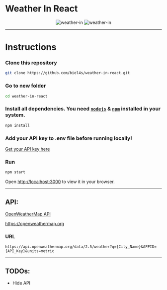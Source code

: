 # Weather In React

<p align="center">
  <img src="https://i.imgur.com/UCrtLua.gif" alt="weather-in" />
  <img src="https://i.imgur.com/GlMLm0S.png" alt="weather-in" />
</p>

---
# Instructions

### Clone this repository

```bash 
git clone https://github.com/biel4s/weather-in-react.git
```

### Go to new folder

```bash 
cd weather-in-react
```

### Install all dependencies. You need [`nodejs`](https://nodejs.org/en/) & [`npm`](https://www.npmjs.com/) installed in your system.

```bash
npm install
```

### Add your API key to .env file before running locally!
[Get your API key here](https://home.openweathermap.org/api_keys)
### Run

```bash
npm start
```
Open [http://localhost:3000](http://localhost:3000) to view it in your browser.

---

## API:
  [OpenWeatherMap API](https://openweathermap.org)
  
  https://openweathermap.org
  
### URL 
```
https://api.openweathermap.org/data/2.5/weather?q={City_Name}&APPID={API_Key}&units=metric
```

---

## TODOs:

- Hide API
